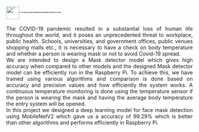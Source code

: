 <h2 style="font-size: 3px; display: inline-block;">
  <img src="https://encrypted-tbn0.gstatic.com/images?q=tbn:ANd9GcTz9fWNm1gn7lEf40LucS8FeYV3ra8wjVYcEdkKgtRuC7EYaG7KATks6MG1PpRyt-0Ffw0&usqp=CAU" alt="icon" style="vertical-align: middle; height: 35px;">
  IOT TECHNOLOGY BASED TEMPERATURE AND MASK SCAN ENTRY SYSTEM
</h1>
<p align="justify">
The COVID-19 pandemic resulted in a substantial loss of human life throughout the world, and it poses an unprecedented threat to workplace, public health. Schools, universities, and government offices, public venues shopping malls etc., it is necessary to have a check on body temperature and whether a person is wearing mask or not to avoid Covid-19 spread.<br>We are intended to design a Mask detector model which gives high accuracy when compared to other models and the designed Mask detector model can be efficiently run in the Raspberry Pi. To achieve this, we have trained using various algorithms and comparison is done based on accuracy and precision values and how efficiently the system works. A continuous temperature monitoring is done using the temperature sensor if the person is wearing the mask and having the average body temperature the entry system will be opened.<br>In this project we designed a deep learning model for face mask detection using MobileNetV2 which gave us a accuracy of 99.29% which is better than other algorithms and performs efficiently in Raspberry Pi.</p>
